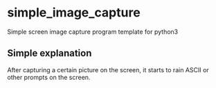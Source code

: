 # simple_image_capture
Simple screen image capture program template for python3

## Simple explanation

After capturing a certain picture on the screen, it starts to rain ASCII 
or other prompts on the screen.

